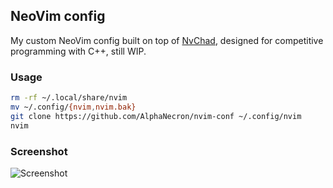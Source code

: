 ## NeoVim config
My custom NeoVim config built on top of [NvChad](https://nvchad.com/), designed for competitive programming with C++, still WIP.

### Usage
```sh
rm -rf ~/.local/share/nvim
mv ~/.config/{nvim,nvim.bak}
git clone https://github.com/AlphaNecron/nvim-conf ~/.config/nvim
nvim
```

### Screenshot
![Screenshot](https://github.com/AlphaNecron/nvim-conf/assets/57827456/f20707f2-e48c-457c-bac5-314d8c431186)
